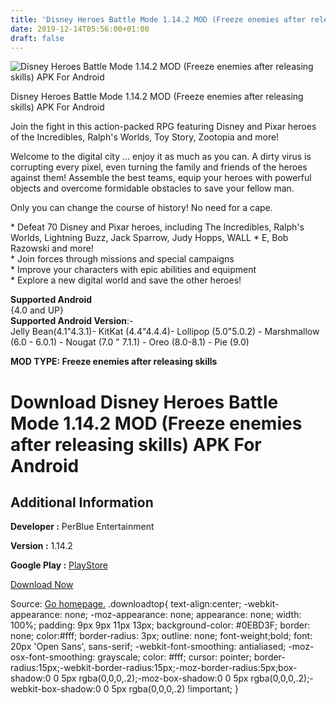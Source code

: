 ```yaml
---
title: 'Disney Heroes Battle Mode 1.14.2 MOD (Freeze enemies after releasing skills) APK For Android'
date: 2019-12-14T05:56:00+01:00
draft: false
---
```


![Disney Heroes Battle Mode 1.14.2 MOD (Freeze enemies after releasing skills) APK For Android](https://i0.wp.com/apkhome.net/wp-content/uploads/2019/11/Disney-Heroes-Battle-Mode.png "Disney Heroes Battle Mode 1.14.2 MOD (Freeze enemies after releasing skills) APK For Android")

  

Disney Heroes Battle Mode 1.14.2 MOD (Freeze enemies after releasing skills) APK For Android

Join the fight in this action-packed RPG featuring Disney and Pixar heroes of the Incredibles, Ralph's Worlds, Toy Story, Zootopia and more!

Welcome to the digital city ... enjoy it as much as you can. A dirty virus is corrupting every pixel, even turning the family and friends of the heroes against them! Assemble the best teams, equip your heroes with powerful objects and overcome formidable obstacles to save your fellow man.

Only you can change the course of history! No need for a cape.

\* Defeat 70 Disney and Pixar heroes, including The Incredibles, Ralph's Worlds, Lightning Buzz, Jack Sparrow, Judy Hopps, WALL \* E, Bob Razowski and more!  
\* Join forces through missions and special campaigns  
\* Improve your characters with epic abilities and equipment  
\* Explore a new digital world and save the other heroes!

**Supported Android**  
{4.0 and UP}  
**Supported Android Version**:-  
Jelly Bean(4.1"4.3.1)- KitKat (4.4"4.4.4)- Lollipop (5.0"5.0.2) - Marshmallow (6.0 - 6.0.1) - Nougat (7.0 " 7.1.1) - Oreo (8.0-8.1) - Pie (9.0)

**MOD TYPE: Freeze enemies after releasing skills**

Download Disney Heroes Battle Mode 1.14.2 MOD (Freeze enemies after releasing skills) APK For Android
=====================================================================================================

Additional Information
----------------------

**Developer :** PerBlue Entertainment

**Version :** 1.14.2

**Google Play :** [PlayStore](https://play.google.com/store/apps/details?id=com.perblue.disneyheroes)

  

[Download Now](https://store4app.co/post/disney-heroes-battle-mode-1-14-2-mod-freeze-enemies-after-releasing-skills-apk-for-android_1574792133)

  
Source: [Go homepage.](https://store4app.co/post/disney-heroes-battle-mode-1-14-2-mod-freeze-enemies-after-releasing-skills-apk-for-android_1574792133) .downloadtop{ text-align:center; -webkit-appearance: none; -moz-appearance: none; appearance: none; width: 100%; padding: 9px 9px 11px 13px; background-color: #0EBD3F; border: none; color:#fff; border-radius: 3px; outline: none; font-weight;bold; font: 20px 'Open Sans', sans-serif; -webkit-font-smoothing: antialiased; -moz-osx-font-smoothing: grayscale; color: #fff; cursor: pointer; border-radius:15px;-webkit-border-radius:15px;-moz-border-radius:5px;box-shadow:0 0 5px rgba(0,0,0,.2);-moz-box-shadow:0 0 5px rgba(0,0,0,.2);-webkit-box-shadow:0 0 5px rgba(0,0,0,.2) !important; }